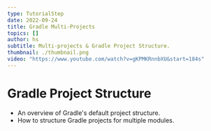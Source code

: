 ```yaml
---
type: TutorialStep
date: 2022-09-24
title: Gradle Multi-Projects
topics: []
author: hs
subtitle: Multi-projects & Gradle Project Structure.
thumbnail: ./thumbnail.png
video: "https://www.youtube.com/watch?v=gKPMKRnnbXU&start=184s"
---
```


# Gradle Project Structure

- An overview of Gradle's default project structure.
- How to structure Gradle projects for multiple modules.
